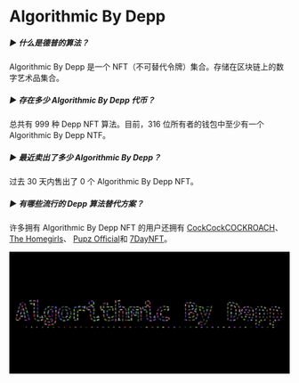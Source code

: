 # Algorithmic By Depp

##### ▶ 什么是德普的算法？

Algorithmic By Depp 是一个 NFT（不可替代令牌）集合。存储在区块链上的数字艺术品集合。

##### ▶ 存在多少 Algorithmic By Depp 代币？

总共有 999 种 Depp NFT 算法。目前，316 位所有者的钱包中至少有一个 Algorithmic By Depp NTF。

##### ▶ 最近卖出了多少 Algorithmic By Depp？

过去 30 天内售出了 0 个 Algorithmic By Depp NFT。

##### ▶ 有哪些流行的 Depp 算法替代方案？

许多拥有 Algorithmic By Depp NFT 的用户还拥有 [CockCockCOCKROACH](https://www.nft-stats.com/collection/cockcockcockroach)、 [The Homegirls](https://www.nft-stats.com/collection/thehomegirls)、 [Pupz Official](https://www.nft-stats.com/collection/pupz-official)和 [7DayNFT](https://www.nft-stats.com/collection/7daynft)。

![unnamed](unnamed.png)


